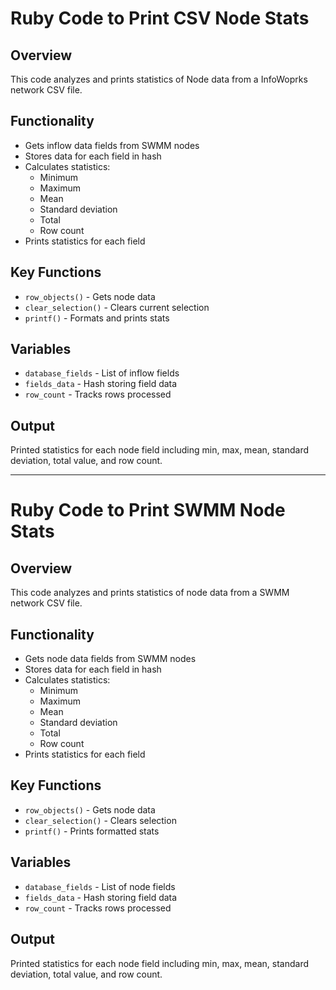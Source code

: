 # Ruby Code to Print CSV Node Stats 

## Overview
This code analyzes and prints statistics of Node data from a InfoWoprks network CSV file.

## Functionality  
- Gets inflow data fields from SWMM nodes 
- Stores data for each field in hash
- Calculates statistics:
  - Minimum 
  - Maximum
  - Mean 
  - Standard deviation
  - Total
  - Row count
- Prints statistics for each field

## Key Functions
- `row_objects()` - Gets node data   
- `clear_selection()` - Clears current selection
- `printf()` - Formats and prints stats

## Variables
- `database_fields` - List of inflow fields  
- `fields_data` - Hash storing field data
- `row_count` - Tracks rows processed

## Output
Printed statistics for each node field including min, max, mean, standard deviation, total value, and row count.

____________________________________________________________________________________________________________________________

# Ruby Code to Print SWMM Node Stats

## Overview
This code analyzes and prints statistics of node data from a SWMM network CSV file. 

## Functionality
- Gets node data fields from SWMM nodes
- Stores data for each field in hash 
- Calculates statistics:
  - Minimum
  - Maximum 
  - Mean
  - Standard deviation
  - Total 
  - Row count
- Prints statistics for each field  

## Key Functions  
- `row_objects()` - Gets node data
- `clear_selection()` - Clears selection
- `printf()` - Prints formatted stats

## Variables
- `database_fields` - List of node fields
- `fields_data` - Hash storing field data 
- `row_count` - Tracks rows processed  

## Output
Printed statistics for each node field including min, max, mean, standard deviation, total value, and row count.